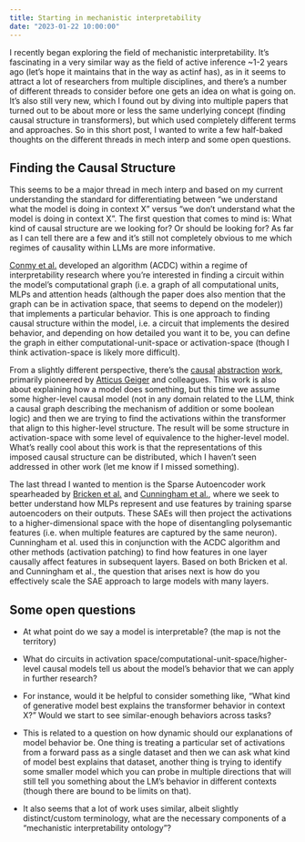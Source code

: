 ```yaml
---
title: Starting in mechanistic interpretability
date: "2023-01-22 10:00:00"
---
```


I recently began exploring the field of mechanistic interpretability. It’s fascinating in a very similar way as the field of active inference ~1-2 years ago (let’s hope it maintains that in the way as actinf has), as in it seems to attract a lot of researchers from multiple disciplines, and there’s a number of different threads to consider before one gets an idea on what is going on. It’s also still very new, which I found out by diving into multiple papers that turned out to be about more or less the same underlying concept (finding causal structure in transformers), but which used completely different terms and approaches. So in this short post, I wanted to write a few half-baked thoughts on the different threads in mech interp and some open questions.

## Finding the Causal Structure

This seems to be a major thread in mech interp and based on my current understanding the standard for differentiating between “we understand what the model is doing in context X” versus “we don’t understand what the model is doing in context X”. The first question that comes to mind is: What kind of causal structure are we looking for? Or should be looking for? As far as I can tell there are a few and it’s still not completely obvious to me which regimes of causality within LLMs are more informative.

[Conmy et al.](https://arxiv.org/abs/2304.14997) developed an algorithm (ACDC) within a regime of interpretability research where you’re interested in finding a circuit within the model’s computational graph (i.e. a graph of all computational units, MLPs and attention heads (although the paper does also mention that the graph can be in activation space, that seems to depend on the modeler)) that implements a particular behavior. This is one approach to finding causal structure within the model, i.e. a circuit that implements the desired behavior, and depending on how detailed you want it to be, you can define the graph in either computational-unit-space or activation-space (though I think activation-space is likely more difficult).

From a slightly different perspective, there’s the [causal](https://arxiv.org/abs/2106.02997) [abstraction](https://arxiv.org/abs/2301.04709) [work](https://arxiv.org/abs/2305.08809), primarily pioneered by [Atticus Geiger](https://arxiv.org/abs/2303.02536) and colleagues. This work is also about explaining how a model does something, but this time we assume some higher-level causal model (not in any domain related to the LLM, think a causal graph describing the mechanism of addition or some boolean logic) and then we are trying to find the activations within the transformer that align to this higher-level structure. The result will be some structure in activation-space with some level of equivalence to the higher-level model. What’s really cool about this work is that the representations of this imposed causal structure can be distributed, which I haven’t seen addressed in other work (let me know if I missed something).

The last thread I wanted to mention is the Sparse Autoencoder work spearheaded by [Bricken et al.](https://transformer-circuits.pub/2023/monosemantic-features) and [Cunningham et al.](https://arxiv.org/abs/2309.08600), where we seek to better understand how MLPs represent and use features by training sparse autoencoders on their outputs. These SAEs will then project the activations to a higher-dimensional space with the hope of disentangling polysemantic features (i.e. when multiple features are captured by the same neuron). Cunningham et al. used this in conjunction with the ACDC algorithm and other methods (activation patching) to find how features in one layer causally affect features in subsequent layers. Based on both Bricken et al. and Cunningham et al., the question that arises next is how do you effectively scale the SAE approach to large models with many layers.

## Some open questions

* At what point do we say a model is interpretable? (the map is not the territory)

* What do circuits in activation space/computational-unit-space/higher-level causal models tell us about the model’s behavior that we can apply in further research?

* For instance, would it be helpful to consider something like, “What kind of generative model best explains the transformer behavior in context X?” Would we start to see similar-enough behaviors across tasks?

* This is related to a question on how dynamic should our explanations of model behavior be. One thing is treating a particular set of activations from a forward pass as a single dataset and then we can ask what kind of model best explains that dataset, another thing is trying to identify some smaller model which you can probe in multiple directions that will still tell you something about the LM’s behavior in different contexts (though there are bound to be limits on that).

* It also seems that a lot of work uses similar, albeit slightly distinct/custom terminology, what are the necessary components of a “mechanistic interpretability ontology”?